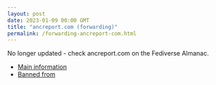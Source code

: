 ```yaml
---
layout: post
date: 2023-01-09 00:00 GMT
title: "ancreport.com (forwarding)"
permalink: /forwarding-ancreport-com.html
---
```


No longer updated - check ancreport.com on the Fediverse Almanac.

* [Main information](https://www.fediversealmanac.com/api/v1/instances/ancreport.com)
* [Banned from](https://www.fediversealmanac.com/api/v1/instances/ancreport.com/banned_from)

